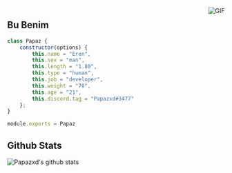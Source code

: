 
<img align="right" alt="GIF" src="https://78.media.tumblr.com/9c6967cd5f9e1ce4492cfec3f63ca4ca/tumblr_ouulyiv3Go1qaq4ego6_1280.gif"/>

<h2>Bu Benim</h2>

```js
class Papaz {
    constructor(options) {
        this.name = "Eren",
        this.sex = "man",
        this.length = "1.80",
        this.type = "human",
        this.job = "developer",
        this.weight = "70",
        this.age = "21",
        this.discord.tag = "Papazxd#3477"
    };
}

module.exports = Papaz
```
## Github Stats
![Papazxd's github stats](https://github-readme-stats.vercel.app/api?username=darkmonsxd&show_icons=true&theme=radical) 
